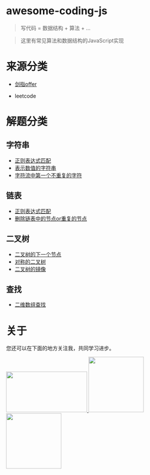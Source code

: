 # awesome-coding-js

> 写代码 = 数据结构 + 算法 + ...

> 这里有常见算法和数据结构的JavaScript实现



# 来源分类

- [剑指offer](/剑指offer)

- leetcode

# 解题分类

## 字符串

- [正则表达式匹配](/字符串/正则表达式匹配.md)
- [表示数值的字符串](/字符串/表示数值的字符串.md)
- [字符流中第一个不重复的字符](/字符串/字符流中第一个不重复的字符.md)

## 链表

- [正则表达式匹配](/链表/链表中环的入口节点.md)
- [删除链表中的节点or重复的节点](/链表/删除链表中的节点or重复的节点.md)

## 二叉树

- [二叉树的下一个节点](/二叉树/二叉树的下一个节点.md)
- [对称的二叉树](/二叉树/对称的二叉树.md)
- [二叉树的镜像](/二叉树/二叉树的镜像.md)


## 查找

- [二维数组查找](/查找/二维数组查找.md)

# 关于

您还可以在下面的地方关注我，共同学习进步。


<a href="https://juejin.im/user/5bea27965188250edf4ad8b7" >
  <img src="./img/juejin.png"  width="220px" height="110px" /> 
</a>

<a href="https://segmentfault.com/u/conardli" class="item" >
  <img src="./img/segmentfault.jpg" width="150px" height="150px" />
</a>

<a href="https://mp.weixin.qq.com/s/dYZEHTgqvxGV7mL99JuxRQ" class="item" >
  <img src="./img/gongzhonghao.png" width="150"  height="150" />
</a>
